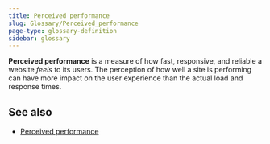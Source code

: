 ```yaml
---
title: Perceived performance
slug: Glossary/Perceived_performance
page-type: glossary-definition
sidebar: glossary
---
```


**Perceived performance** is a measure of how fast, responsive, and reliable a website _feels_ to its users. The perception of how well a site is performing can have more impact on the user experience than the actual load and response times.

## See also

- [Perceived performance](/en-US/docs/Learn_web_development/Extensions/Performance/Perceived_performance)

